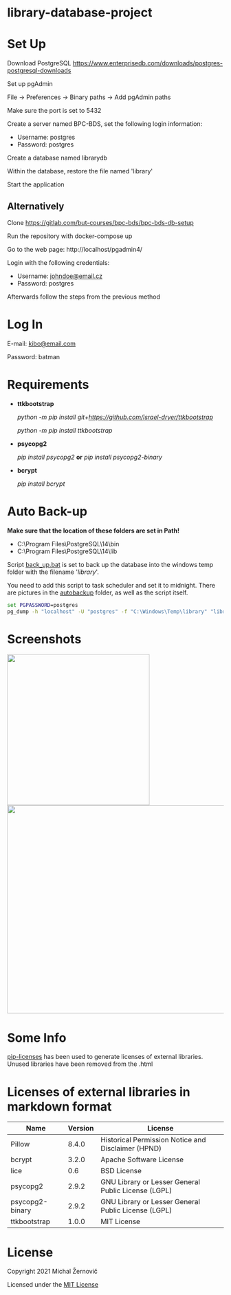 # library-database-project

# Set Up

Download PostgreSQL
https://www.enterprisedb.com/downloads/postgres-postgresql-downloads

Set up pgAdmin

File -> Preferences -> Binary paths -> Add pgAdmin paths

Make sure the port is set to 5432

Create a server named BPC-BDS, set the following login information:
- Username: postgres
- Password: postgres

Create a database named librarydb

Within the database, restore the file named 'library'

Start the application

## Alternatively

Clone https://gitlab.com/but-courses/bpc-bds/bpc-bds-db-setup

Run the repository with docker-compose up

Go to the web page: http://localhost/pgadmin4/

Login with the following credentials:
- Username: johndoe@email.cz
- Password: postgres

Afterwards follow the steps from the previous method

# Log In

E-mail: kibo@email.com

Password: batman

# Requirements

- **ttkbootstrap**

  _python -m pip install git+https://github.com/israel-dryer/ttkbootstrap_

  _python -m pip install ttkbootstrap_

- **psycopg2**

  _pip install psycopg2_ **or** *pip install psycopg2-binary*

- **bcrypt**

  _pip install bcrypt_
  
# Auto Back-up

**Make sure that the location of these folders are set in Path!**

- C:\Program Files\PostgreSQL\14\bin
- C:\Program Files\PostgreSQL\14\lib

Script [back_up.bat](/autobackup/back_up.bat) is set to back up the database into the windows temp folder with the filename '*library*'.

You need to add this script to task scheduler and set it to midnight. There are pictures in the [autobackup](/autobackup/) folder, as well as the script itself.

```bat
set PGPASSWORD=postgres
pg_dump -h "localhost" -U "postgres" -f "C:\Windows\Temp\library" "librarydb"
```
# Screenshots

<img src="images/image1.png" width="331" height="351">
<img src="images/image2.png" width="564" height="484">

# Some Info

[pip-licenses](https://github.com/raimon49/pip-licenses) has been used to generate licenses of external libraries. Unused libraries have been removed from the .html

# Licenses of external libraries in markdown format

| Name              | Version | License                                             |
|-------------------|---------|-----------------------------------------------------|
| Pillow            | 8.4.0   | Historical Permission Notice and Disclaimer (HPND)  |
| bcrypt            | 3.2.0   | Apache Software License                             |
| lice              | 0.6     | BSD License                                         |
| psycopg2          | 2.9.2   | GNU Library or Lesser General Public License (LGPL) |
| psycopg2-binary   | 2.9.2   | GNU Library or Lesser General Public License (LGPL) |
| ttkbootstrap      | 1.0.0   | MIT License                                         |

# License

Copyright 2021 Michal Žernovič

Licensed under the [MIT License](LICENSE)


